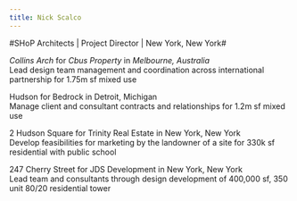 ```yaml
---
title: Nick Scalco
---
```


#SHoP Architects | Project Director | New York, New York#

*Collins Arch* for *Cbus Property* in *Melbourne, Australia*\
Lead design team management and coordination across international partnership for 1.75m sf mixed use

Hudson for Bedrock in Detroit, Michigan\
Manage client and consultant contracts and relationships for 1.2m sf mixed use

2 Hudson Square for Trinity Real Estate in New York, New York\
Develop feasibilities for marketing by the landowner of a site for 330k sf residential with public school

247 Cherry Street for JDS Development in New York, New York\
Lead team and consultants through design development of 400,000 sf, 350 unit 80/20 residential tower